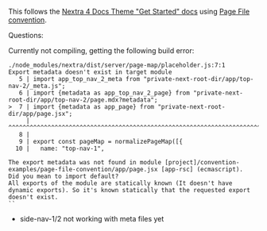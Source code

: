 This follows the [Nextra 4 Docs Theme "Get Started" docs](https://nextra.site/docs/docs-theme/start) using [Page File convention](https://nextra.site/docs/file-conventions/page-file).

Questions:

Currently not compiling, getting the following build error:

```
./node_modules/nextra/dist/server/page-map/placeholder.js:7:1
Export metadata doesn't exist in target module
   5 | import app_top_nav_2_meta from "private-next-root-dir/app/top-nav-2/_meta.js";
   6 | import {metadata as app_top_nav_2_page} from "private-next-root-dir/app/top-nav-2/page.mdx?metadata";
>  7 | import {metadata as app_page} from "private-next-root-dir/app/page.jsx";
     | ^^^^^^^^^^^^^^^^^^^^^^^^^^^^^^^^^^^^^^^^^^^^^^^^^^^^^^^^^^^^^^^^^^^^^^^^
   8 |
   9 | export const pageMap = normalizePageMap([{
  10 |   name: "top-nav-1",

The export metadata was not found in module [project]/convention-examples/page-file-convention/app/page.jsx [app-rsc] (ecmascript).
Did you mean to import default?
All exports of the module are statically known (It doesn't have dynamic exports). So it's known statically that the requested export doesn't exist.
``
```

- side-nav-1/2 not working with meta files yet
